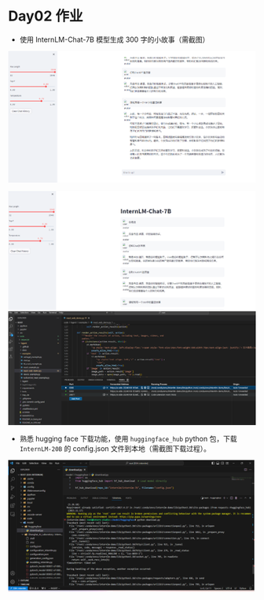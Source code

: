 # Day02 作业

- 使用 InternLM-Chat-7B 模型生成 300 字的小故事（需截图）

![Alt text](imgs/internlm_chat_7b_demo_test.png)

![Alt text](imgs/internlm_chat_7b_demo_test1.png)
![Alt text](imgs/internln_lagent_demo_test_error_bug.png)

- 熟悉 hugging face 下载功能，使用 `huggingface_hub` python 包，下载 `InternLM-20B` 的 config.json 文件到本地（需截图下载过程）。

![Alt text](imgs/internlm-7b-huggingface-error.png)
